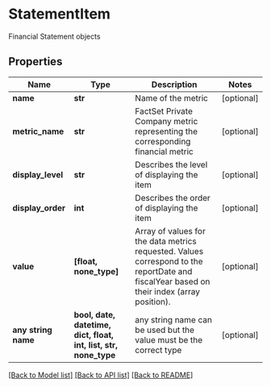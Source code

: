 # StatementItem

Financial Statement objects

## Properties
Name | Type | Description | Notes
------------ | ------------- | ------------- | -------------
**name** | **str** | Name of the metric | [optional] 
**metric_name** | **str** | FactSet Private Company metric representing the corresponding financial metric | [optional] 
**display_level** | **str** | Describes the level of displaying the item | [optional] 
**display_order** | **int** | Describes the order of displaying the item | [optional] 
**value** | **[float, none_type]** | Array of values for the data metrics requested. Values correspond to the reportDate and fiscalYear based on their index (array position). | [optional] 
**any string name** | **bool, date, datetime, dict, float, int, list, str, none_type** | any string name can be used but the value must be the correct type | [optional]

[[Back to Model list]](../README.md#documentation-for-models) [[Back to API list]](../README.md#documentation-for-api-endpoints) [[Back to README]](../README.md)


